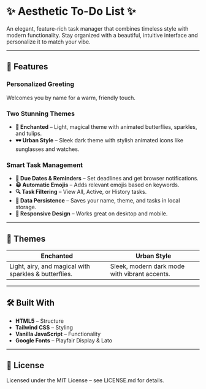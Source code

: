 # ✨ Aesthetic To-Do List ✨

An elegant, feature-rich task manager that combines timeless style with modern functionality. Stay organized with a beautiful, intuitive interface and personalize it to match your vibe.

---

## 🌟 Features

### Personalized Greeting
Welcomes you by name for a warm, friendly touch.

### Two Stunning Themes
- **🦋 Enchanted** – Light, magical theme with animated butterflies, sparkles, and tulips.  
- **🕶 Urban Style** – Sleek dark theme with stylish animated icons like sunglasses and watches.

### Smart Task Management
- **📅 Due Dates & Reminders** – Set deadlines and get browser notifications.  
- **😀 Automatic Emojis** – Adds relevant emojis based on keywords.  
- **🔍 Task Filtering** – View All, Active, or History tasks.  
- **💾 Data Persistence** – Saves your name, theme, and tasks in local storage.  
- **📱 Responsive Design** – Works great on desktop and mobile.

---

## 🎨 Themes

| Enchanted | Urban Style |
|-----------|-------------|
| Light, airy, and magical with sparkles & butterflies. | Sleek, modern dark mode with vibrant accents. |

---

## 🛠 Built With
- **HTML5** – Structure  
- **Tailwind CSS** – Styling  
- **Vanilla JavaScript** – Functionality  
- **Google Fonts** – Playfair Display & Lato

---

## 📄 License
Licensed under the MIT License – see LICENSE.md for details.